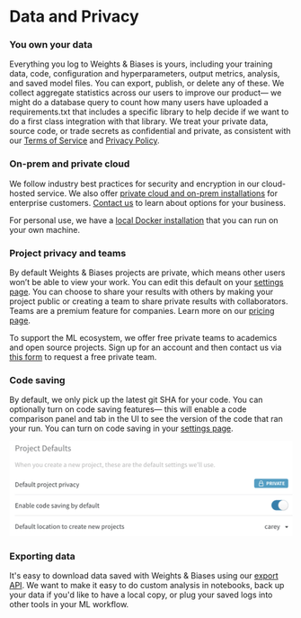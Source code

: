 # Data and Privacy

### You own your data

Everything you log to Weights & Biases is yours, including your training data, code, configuration and hyperparameters, output metrics, analysis, and saved model files. You can export, publish, or delete any of these. We collect aggregate statistics across our users to improve our product— we might do a database query to count how many users have uploaded a requirements.txt that includes a specific library to help decide if we want to do a first class integration with that library. We treat your private data, source code, or trade secrets as confidential and private, as consistent with our [Terms of Service](https://www.wandb.com/terms) and [Privacy Policy](https://www.wandb.com/privacy).‌

### On-prem and private cloud

We follow industry best practices for security and encryption in our cloud-hosted service. We also offer [private cloud and on-prem installations](../self-hosted/) for enterprise customers. [Contact us](getting-help.md) to learn about options for your business.

For personal use, we have a [local Docker installation](../self-hosted/local.md) that you can run on your own machine.‌

### Project privacy and teams

By default Weights & Biases projects are private, which means other users won’t be able to view your work. You can edit this default on your [settings page](https://app.wandb.ai/settings). You can choose to share your results with others by making your project public or creating a team to share private results with collaborators. Teams are a premium feature for companies. Learn more on our [pricing page](https://www.wandb.com/pricing).‌

To support the ML ecosystem, we offer free private teams to academics and open source projects. Sign up for an account and then contact us via [this form](https://www.wandb.com/academic) to request a free private team.

### Code saving

By default, we only pick up the latest git SHA for your code. You can optionally turn on code saving features— this will enable a code comparison panel and tab in the UI to see the version of the code that ran your run. You can turn on code saving in your [settings page](https://app.wandb.ai/settings).

![](../.gitbook/assets/project-defaults.png)

### Exporting data

It's easy to download data saved with Weights & Biases using our [export API](../library/api/). We want to make it easy to do custom analysis in notebooks, back up your data if you'd like to have a local copy, or plug your saved logs into other tools in your ML workflow.

